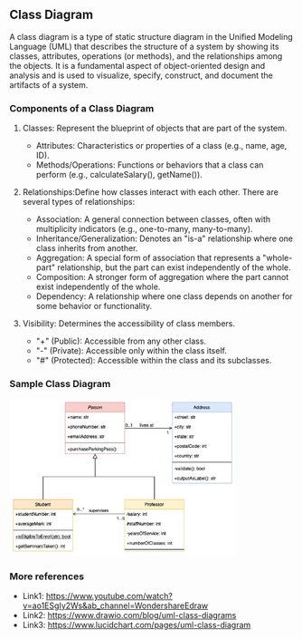 ## Class Diagram
A class diagram is a type of static structure diagram in the Unified Modeling Language (UML) that describes the structure of a system by showing its classes, attributes, operations (or methods), and the relationships among the objects. It is a fundamental aspect of object-oriented design and analysis and is used to visualize, specify, construct, and document the artifacts of a system.

### Components of a Class Diagram
1. Classes:  Represent the blueprint of objects that are part of the system.

   - Attributes: Characteristics or properties of a class (e.g., name, age, ID).
   - Methods/Operations: Functions or behaviors that a class can perform (e.g., calculateSalary(), getName()).

2. Relationships:Define how classes interact with each other. There are several types of relationships:
   - Association: A general connection between classes, often with multiplicity indicators (e.g., one-to-many, many-to-many).
   - Inheritance/Generalization: Denotes an "is-a" relationship where one class inherits from another.
   - Aggregation: A special form of association that represents a "whole-part" relationship, but the part can exist independently of the whole.
   - Composition: A stronger form of aggregation where the part cannot exist independently of the whole.
   - Dependency: A relationship where one class depends on another for some behavior or functionality.
3. Visibility: Determines the accessibility of class members.
    - "+" (Public): Accessible from any other class.
    - "-" (Private): Accessible only within the class itself.
    - "#" (Protected): Accessible within the class and its subclasses.

### Sample Class Diagram
<img src="../../Images/class_diagram.png" width="400">

### More references

- Link1: https://www.youtube.com/watch?v=ao1ESgIy2Ws&ab_channel=WondershareEdraw
- Link2: https://www.drawio.com/blog/uml-class-diagrams
- Link3: https://www.lucidchart.com/pages/uml-class-diagram